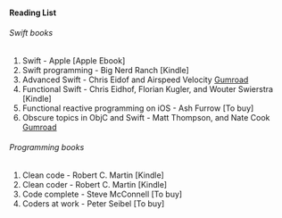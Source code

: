 #### Reading List


###### Swift books
1. Swift - Apple [Apple Ebook]
2. Swift programming - Big Nerd Ranch [Kindle]
3. Advanced Swift - Chris Eidof and Airspeed Velocity [Gumroad](https://gumroad.com/library)
4. Functional Swift - Chris Eidhof, Florian Kugler, and Wouter Swierstra [Kindle]
5. Functional reactive programming on iOS - Ash Furrow [To buy]
6. Obscure topics in ObjC and Swift - Matt Thompson, and Nate Cook [Gumroad](https://gumroad.com/library)


###### Programming books
1. Clean code - Robert C. Martin [Kindle]
2. Clean coder - Robert C. Martin [Kindle]
3. Code complete - Steve McConnell [To buy]
4. Coders at work - Peter Seibel [To buy]
